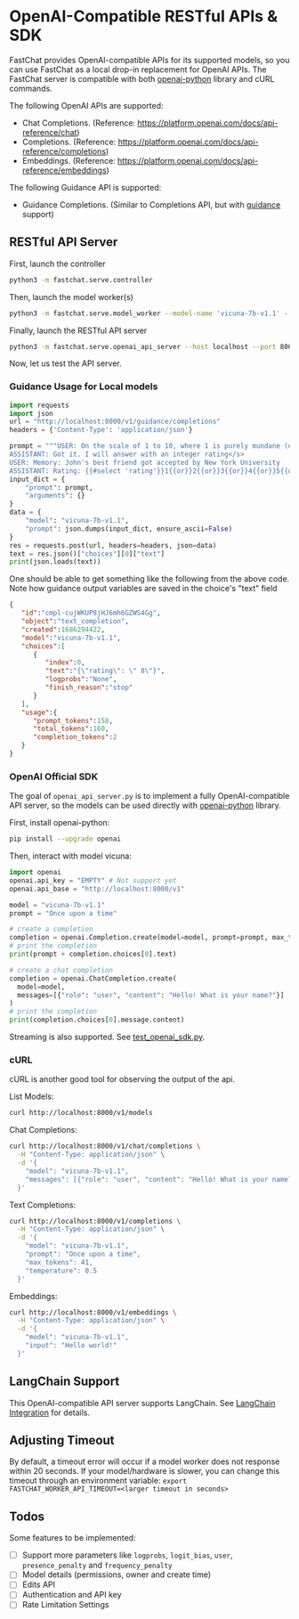 # OpenAI-Compatible RESTful APIs & SDK

FastChat provides OpenAI-compatible APIs for its supported models, so you can use FastChat as a local drop-in replacement for OpenAI APIs.
The FastChat server is compatible with both [openai-python](https://github.com/openai/openai-python) library and cURL commands.

The following OpenAI APIs are supported:
- Chat Completions. (Reference: https://platform.openai.com/docs/api-reference/chat)
- Completions. (Reference: https://platform.openai.com/docs/api-reference/completions)
- Embeddings. (Reference: https://platform.openai.com/docs/api-reference/embeddings)

The following Guidance API is supported:
- Guidance Completions. (Similar to Completions API, but with [guidance](https://github.com/microsoft/guidance) support) 

## RESTful API Server
First, launch the controller

```bash
python3 -m fastchat.serve.controller
```

Then, launch the model worker(s)

```bash
python3 -m fastchat.serve.model_worker --model-name 'vicuna-7b-v1.1' --model-path /path/to/vicuna/weights
```

Finally, launch the RESTful API server

```bash
python3 -m fastchat.serve.openai_api_server --host localhost --port 8000
```

Now, let us test the API server.

### Guidance Usage for Local models

```python
import requests
import json
url = "http://localhost:8000/v1/guidance/completions"
headers = {'Content-Type': 'application/json'}

prompt = """USER: On the scale of 1 to 10, where 1 is purely mundane (e.g., brushing teeth, making bed) and 10 is extremely poignant (e.g., a break up, college acceptance), rate the likely poignancy of the following pieces of memory
ASSISTANT: Got it. I will answer with an integer rating</s>
USER: Memory: John's best friend got accepted by New York University
ASSISTANT: Rating: {{#select 'rating'}}1{{or}}2{{or}}3{{or}}4{{or}}5{{or}}6{{or}}7{{or}}8{{or}}9{{or}}10{{/select}}"""
input_dict = {
    "prompt": prompt,
    "arguments": {}
}
data = {
    "model": "vicuna-7b-v1.1",
    "prompt": json.dumps(input_dict, ensure_ascii=False)
}
res = requests.post(url, headers=headers, json=data)
text = res.json()["choices"][0]["text"]
print(json.loads(text))
```

One should be able to get something like the following from the above code. Note how guidance output variables are saved in the choice's "text" field

```json
{
   "id":"cmpl-cujWKUP8jHJ6mh6GZWS4Gg",
   "object":"text_completion",
   "created":1686294422,
   "model":"vicuna-7b-v1.1",
   "choices":[
      {
         "index":0,
         "text":"{\"rating\": \" 8\"}",
         "logprobs":"None",
         "finish_reason":"stop"
      }
   ],
   "usage":{
      "prompt_tokens":158,
      "total_tokens":160,
      "completion_tokens":2
   }
}
```

### OpenAI Official SDK
The goal of `openai_api_server.py` is to implement a fully OpenAI-compatible API server, so the models can be used directly with [openai-python](https://github.com/openai/openai-python) library.

First, install openai-python:
```bash
pip install --upgrade openai
```

Then, interact with model vicuna:
```python
import openai
openai.api_key = "EMPTY" # Not support yet
openai.api_base = "http://localhost:8000/v1"

model = "vicuna-7b-v1.1"
prompt = "Once upon a time"

# create a completion
completion = openai.Completion.create(model=model, prompt=prompt, max_tokens=64)
# print the completion
print(prompt + completion.choices[0].text)

# create a chat completion
completion = openai.ChatCompletion.create(
  model=model,
  messages=[{"role": "user", "content": "Hello! What is your name?"}]
)
# print the completion
print(completion.choices[0].message.content)
```

Streaming is also supported. See [test_openai_sdk.py](../tests/test_openai_sdk.py).

### cURL
cURL is another good tool for observing the output of the api.

List Models:
```bash
curl http://localhost:8000/v1/models
```

Chat Completions:
```bash
curl http://localhost:8000/v1/chat/completions \
  -H "Content-Type: application/json" \
  -d '{
    "model": "vicuna-7b-v1.1",
    "messages": [{"role": "user", "content": "Hello! What is your name?"}]
  }'
```

Text Completions:
```bash
curl http://localhost:8000/v1/completions \
  -H "Content-Type: application/json" \
  -d '{
    "model": "vicuna-7b-v1.1",
    "prompt": "Once upon a time",
    "max_tokens": 41,
    "temperature": 0.5
  }'
```

Embeddings:
```bash
curl http://localhost:8000/v1/embeddings \
  -H "Content-Type: application/json" \
  -d '{
    "model": "vicuna-7b-v1.1",
    "input": "Hello world!"
  }'
```

## LangChain Support
This OpenAI-compatible API server supports LangChain. See [LangChain Integration](langchain_integration.md) for details.

## Adjusting Timeout
By default, a timeout error will occur if a model worker does not response within 20 seconds. If your model/hardware is slower, you can change this timeout through an environment variable: `export FASTCHAT_WORKER_API_TIMEOUT=<larger timeout in seconds>`

## Todos
Some features to be implemented:

- [ ] Support more parameters like `logprobs`, `logit_bias`, `user`, `presence_penalty` and `frequency_penalty`
- [ ] Model details (permissions, owner and create time)
- [ ] Edits API
- [ ] Authentication and API key
- [ ] Rate Limitation Settings
